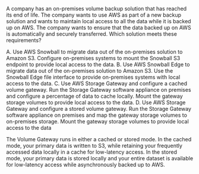 A company has an on-premises volume backup solution that has reached its end of life. The company wants to use AWS as part of a new backup solution and wants to maintain local access to all the data while it is backed up on AWS. The company wants to ensure that the data backed up on AWS is automatically and securely transferred. Which solution meets these requirements? 

A. Use AWS Snowball to migrate data out of the on-premises solution to Amazon S3. Configure on-premises systems to mount the Snowball S3 endpoint to provide local access to the data. 
B. Use AWS Snowball Edge to migrate data out of the on-premises solution to Amazon S3. Use the Snowball Edge file interface to provide on-premises systems with local access to the data. 
C. Use AWS Storage Gateway and configure a cached volume gateway. Run the Storage Gateway software appliance on premises and configure a percentage of data to cache locally. Mount the gateway storage volumes to provide local access to the data. 
D. Use AWS Storage Gateway and configure a stored volume gateway. Run the Storage Gateway software appliance on premises and map the gateway storage volumes to on-premises storage. Mount the gateway storage volumes to provide local access to the data


The Volume Gateway runs in either a cached or stored mode. In the cached mode, your primary data is written to S3, while retaining your frequently accessed data locally in a cache for low-latency access. In the stored mode, your primary data is stored locally and your entire dataset is available for low-latency access while asynchronously backed up to AWS.